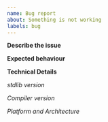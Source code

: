 ```yaml
---
name: Bug report
about: Something is not working
labels: bug
---
```


<!-- Thanks for taking the time to report a bug -->
<!-- Fill in all entries in this template to make the process as efficient as possible for everyone involved -->

**Describe the issue**
<!-- Please include steps to reproduce your issue, provide example code snippets if possible -->

**Expected behaviour**
<!-- What did you expect to happen instead -->

**Technical Details**
<!-- Please provide us with some technical details in case we have to reproduce the issue ourselves -->
*stdlib version*
<!-- latest version is subject to change, copy the commit hash here (git show-ref HEAD) -->

*Compiler version*
<!-- e.g. GCC 10.2, Intel Fortran classic 21.1, ... -->

*Platform and Architecture*
<!-- e.g. Windows 10/x86_64, MacOS/aarch64, ... -->
